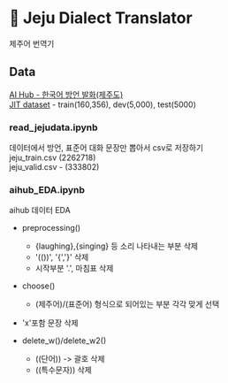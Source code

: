 # 🍊 Jeju Dialect Translator
제주어 번역기
## Data
[AI Hub - 한국어 방언 발화(제주도)](https://aihub.or.kr/aidata/33982)<br>
[JIT dataset](https://www.kaggle.com/bryanpark/jit-dataset?select=ko.dev) - train(160,356), dev(5,000), test(5000)

### read_jejudata.ipynb
데이터에서 방언, 표준어 대화 문장만 뽑아서 csv로 저장하기<br>
jeju_train.csv (2262718)<br>
jeju_valid.csv - (333802)<br>

### aihub_EDA.ipynb
aihub 데이터 EDA<br>

- preprocessing()
  - {laughing},{singing} 등 소리 나타내는 부분 삭제
  - '(())', '{','}' 삭제
  - 시작부분 '.', 마침표 삭제
- choose()
  - (제주어)/(표준어) 형식으로 되어있는 부분 각각 맞게 선택
- 'x'포함 문장 삭제

- delete_w()/delete_w2()
  - ((단어)) -> 괄호 삭제
  - ((특수문자)) 삭제
